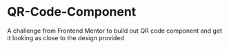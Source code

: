 # QR-Code-Component
A challenge from Frontend Mentor to build out QR code component and get it looking as close to the design provided
